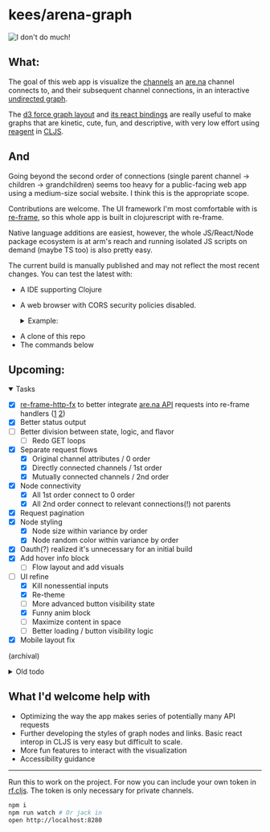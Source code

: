 # kees/arena-graph

![I don't do much!](https://user-images.githubusercontent.com/6820950/189788029-f401bf54-31f8-47c5-9afd-abe829e07637.png)

## What:

The goal of this web app is visualize the [channels](https://support.are.na/help/whats-a-channel) an [are.na](https://www.are.na/) channel connects to, and their subsequent channel connections, in an interactive [undirected graph](https://en.wikipedia.org/wiki/Graph_(discrete_mathematics)#Graph).

The [d3 force graph layout](https://github.com/d3/d3-force) and [its react bindings](https://github.com/vasturiano/react-force-graph/) are really useful to make graphs that are kinetic, cute, fun, and descriptive, with very low effort using [reagent](https://github.com/reagent-project/reagent) in [CLJS](https://clojurescript.org/).

## And

Going beyond the second order of connections (single parent channel → children → grandchildren) seems too heavy for a public-facing web app using a medium-size social website. I think this is the appropriate scope.

Contributions are welcome. The UI framework I'm most comfortable with is [re-frame](https://github.com/day8/re-frame), so this whole app is built in clojurescript with re-frame.

Native language additions are easiest, however, the whole JS/React/Node package ecosystem is at arm's reach and running isolated JS scripts on demand (maybe TS too) is also pretty easy.

The current build is manually published and may not reflect the most recent changes. You can test the latest with:

- A IDE supporting Clojure
- A web browser with CORS security policies disabled. <details>
  <summary>Example:</summary>

    ```sh
    rm -r /tmp/chro/ # Be careful
    open -na Chromium --args --disable-web-security --user-data-dir="/tmp/chro"
    ```

</details>

- A clone of this repo
- The commands below

## Upcoming:

<details open>
  <summary>Tasks</summary>

- [x] [re-frame-http-fx](https://github.com/day8/re-frame-http-fx) to better integrate [are.na API](https://dev.are.na/documentation/channels) requests into re-frame handlers ([1](https://day8.github.io/re-frame/EffectfulHandlers/) [2](https://day8.github.io/re-frame/Effects/))
- [x] Better status output
- [ ] Better division between state, logic, and flavor
  - [ ] Redo GET loops
- [x] Separate request flows
  - [x] Original channel attributes / 0 order
  - [x] Directly connected channels / 1st order
  - [x] Mutually connected channels / 2nd order
- [x] Node connectivity
  - [x] All 1st order connect to 0 order
  - [x] All 2nd order connect to relevant connections(!) not parents
- [x] Request pagination
- [x] Node styling
  - [x] Node size within variance by order
  - [x] Node random color within variance by order
- [x] Oauth(?) realized it's unnecessary for an initial build
- [x] Add hover info block
  - [ ] Flow layout and add visuals
- [ ] UI refine
  - [x] Kill nonessential inputs
  - [x] Re-theme
  - [ ] More advanced button visibility state
  - [x] Funny anim block
  - [ ] Maximize content in space
  - [ ] Better loading / button visibility logic
- [x] Mobile layout fix

</details>

(archival)

<details>
  <summary>Old todo</summary>

- [x] Channel info
	- [x] Restyle
	- [x] Add more information
- [x] Progress bar for 1st order % completed callbacks
- [x] Gifs loader
	- [x] Fix tangent gif
	- [x] Sliding doors
	- [x] Make sure sliding doors don’t lag
	      (I think this is from 10x)
- [x] Input
	- [x] Retime buttons
	- [x] Sliding door on load
	- [x] Skip intro
- [ ] Mobile layout
	- [ ] Reflow properly
	- [ ] Set graph area dimensions on load based on window size
- [x] Error handling
	- [x] Private channel silent fail
- [ ] More descriptive progress logs
</details>

## What I'd welcome help with

- Optimizing the way the app makes series of potentially many API requests
- Further developing the styles of graph nodes and links. Basic react interop in CLJS is very easy but difficult to scale.
- More fun features to interact with the visualization
- Accessibility guidance

---

Run this to work on the project. For now you can include your own token in [rf.cljs](src/kees/arena_graph/rf.cljs). The token is only necessary for private channels.

```sh
npm i
npm run watch # Or jack in
open http://localhost:8280
```
